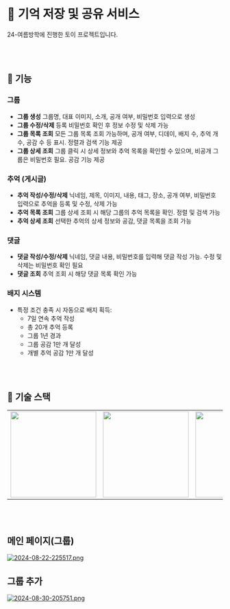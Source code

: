 # 📍 기억 저장 및 공유 서비스
24-여름방학에 진행한 토이 프로젝트입니다. 


</br></br>

## 📌 기능

### 그룹

- **그룹 생성**  그룹명, 대표 이미지, 소개, 공개 여부, 비밀번호 입력으로 생성
- **그룹 수정/삭제** 등록 비밀번호 확인 후 정보 수정 및 삭제 가능
- **그룹 목록 조회** 모든 그룹 목록 조회 가능하며, 공개 여부, 디데이, 배지 수, 추억 개수, 공감 수 등 표시. 정렬과 검색 기능 제공
- **그룹 상세 조회** 그룹 클릭 시 상세 정보와 추억 목록을 확인할 수 있으며, 비공개 그룹은 비밀번호 필요. 공감 기능 제공

### 추억 (게시글)

- **추억 작성/수정/삭제** 닉네임, 제목, 이미지, 내용, 태그, 장소, 공개 여부, 비밀번호 입력으로 추억을 등록 및 수정, 삭제 가능
- **추억 목록 조회** 그룹 상세 조회 시 해당 그룹의 추억 목록을 확인. 정렬 및 검색 가능
- **추억 상세 조회** 선택한 추억의 상세 정보와 공감, 댓글 목록을 조회 가능

### 댓글

- **댓글 작성/수정/삭제** 닉네임, 댓글 내용, 비밀번호를 입력해 댓글 작성 가능. 수정 및 삭제는 비밀번호 확인 필요
- **댓글 조회** 추억 조회 시 해당 댓글 목록 확인 가능

### 배지 시스템

- 특정 조건 충족 시 자동으로 배지 획득:
  - 7일 연속 추억 작성
  - 총 20개 추억 등록
  - 그룹 1년 경과
  - 그룹 공감 1만 개 달성
  - 개별 추억 공감 1만 개 달성


</br></br> 
    
 
## 📌 기술 스택
<table>
  <tr>
    <td><img src="https://github.com/user-attachments/assets/5ec28472-f41a-4d8b-88dd-ee837560c72d" width="200" /></td>
    <td><img src="https://github.com/user-attachments/assets/96073016-d073-4cdc-97e6-17774b2b90fd" width="200" /></td>
    <td><img src="https://github.com/user-attachments/assets/f5bae7c1-179a-4379-84a6-8d73fbcc762c" width="200" /></td>
    <td><img src="https://github.com/user-attachments/assets/8efccd1a-c30e-425b-8815-5c142696a5f2" width="200" /></td>
    <td><img src="https://github.com/user-attachments/assets/8e24aef8-c9d0-4e7d-99c8-9c2c3e776041" width="200" /></td>
  </tr>
</table>

</br></br>

## 메인 페이지(그룹)
[![2024-08-22-225517.png](https://i.postimg.cc/xCTbR4VW/2024-08-22-225517.png)](https://postimg.cc/rd3mygmJ)

## 그룹 추가
[![2024-08-30-205751.png](https://i.postimg.cc/xCwN2TzS/2024-08-30-205751.png)](https://postimg.cc/Hctk0mzS)


